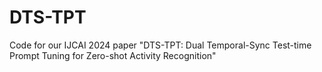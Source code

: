 # DTS-TPT
Code for our IJCAI 2024 paper "DTS-TPT: Dual Temporal-Sync Test-time Prompt Tuning for Zero-shot Activity Recognition"
